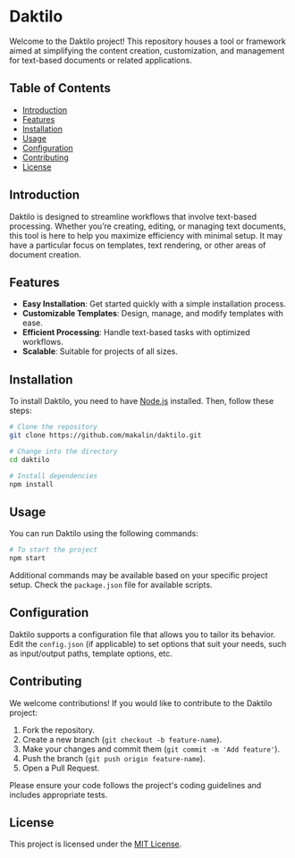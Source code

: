 # Daktilo

Welcome to the Daktilo project! This repository houses a tool or framework aimed at simplifying the content creation, customization, and management for text-based documents or related applications.

## Table of Contents

- [Introduction](#introduction)
- [Features](#features)
- [Installation](#installation)
- [Usage](#usage)
- [Configuration](#configuration)
- [Contributing](#contributing)
- [License](#license)

## Introduction

Daktilo is designed to streamline workflows that involve text-based processing. Whether you’re creating, editing, or managing text documents, this tool is here to help you maximize efficiency with minimal setup. It may have a particular focus on templates, text rendering, or other areas of document creation.

## Features

- **Easy Installation**: Get started quickly with a simple installation process.
- **Customizable Templates**: Design, manage, and modify templates with ease.
- **Efficient Processing**: Handle text-based tasks with optimized workflows.
- **Scalable**: Suitable for projects of all sizes.

## Installation

To install Daktilo, you need to have [Node.js](https://nodejs.org/) installed. Then, follow these steps:

```bash
# Clone the repository
git clone https://github.com/makalin/daktilo.git

# Change into the directory
cd daktilo

# Install dependencies
npm install
```

## Usage

You can run Daktilo using the following commands:

```bash
# To start the project
npm start
```

Additional commands may be available based on your specific project setup. Check the `package.json` file for available scripts.

## Configuration

Daktilo supports a configuration file that allows you to tailor its behavior. Edit the `config.json` (if applicable) to set options that suit your needs, such as input/output paths, template options, etc.

## Contributing

We welcome contributions! If you would like to contribute to the Daktilo project:

1. Fork the repository.
2. Create a new branch (`git checkout -b feature-name`).
3. Make your changes and commit them (`git commit -m 'Add feature'`).
4. Push the branch (`git push origin feature-name`).
5. Open a Pull Request.

Please ensure your code follows the project's coding guidelines and includes appropriate tests.

## License

This project is licensed under the [MIT License](LICENSE).
